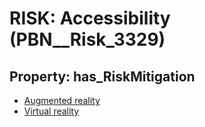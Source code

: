 # RISK: __Accessibility__ (PBN__Risk_3329)

## Property: has_RiskMitigation

* [Augmented reality](PBN__Mitigation_2024)
* [Virtual reality](PBN__Mitigation_2025)

